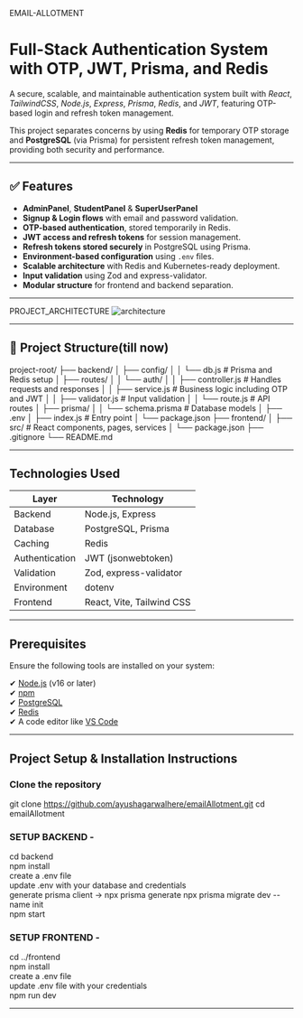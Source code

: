 EMAIL-ALLOTMENT
# Full-Stack Authentication System with OTP, JWT, Prisma, and Redis

A secure, scalable, and maintainable authentication system built with *React*, *TailwindCSS*, *Node.js*, *Express*, *Prisma*, *Redis*, and *JWT*, featuring OTP-based login and refresh token management.

This project separates concerns by using **Redis** for temporary OTP storage and **PostgreSQL** (via Prisma) for persistent refresh token management, providing both security and performance.

---

## ✅ Features
- **AdminPanel**, **StudentPanel** & **SuperUserPanel**
- **Signup & Login flows** with email and password validation.
- **OTP-based authentication**, stored temporarily in Redis.
- **JWT access and refresh tokens** for session management.
- **Refresh tokens stored securely** in PostgreSQL using Prisma.
- **Environment-based configuration** using `.env` files.
- **Scalable architecture** with Redis and Kubernetes-ready deployment.
- **Input validation** using Zod and express-validator.
- **Modular structure** for frontend and backend separation.

---

PROJECT_ARCHITECTURE
![architecture](https://github.com/user-attachments/assets/0c3e4738-77c6-45e9-9ffa-c75fb6076e4b)

---

## 📂 Project Structure(till now)

project-root/
├── backend/
│ ├── config/
│ │ └── db.js # Prisma and Redis setup
│ ├── routes/
│ │ └── auth/
│ │ ├── controller.js # Handles requests and responses
│ │ ├── service.js # Business logic including OTP and JWT
│ │ ├── validator.js # Input validation
│ │ └── route.js # API routes
│ ├── prisma/
│ │ └── schema.prisma # Database models
│ ├── .env
│ ├── index.js # Entry point
│ └── package.json
├── frontend/
│ ├── src/ # React components, pages, services
│ └── package.json
├── .gitignore
└── README.md

---

## Technologies Used

| Layer          | Technology      |
|----------------|----------------|
| Backend        | Node.js, Express |
| Database       | PostgreSQL, Prisma |
| Caching        | Redis |
| Authentication | JWT (jsonwebtoken) |
| Validation     | Zod, express-validator |
| Environment   | dotenv |
| Frontend       | React, Vite, Tailwind CSS |

---

## Prerequisites

Ensure the following tools are installed on your system:

✔ [Node.js](https://nodejs.org/en/) (v16 or later)  
✔ [npm](https://www.npmjs.com/get-npm)                                                                                                                                                                                                       
✔ [PostgreSQL](https://www.postgresql.org/download/)  
✔ [Redis](https://redis.io/docs/getting-started/installation/)  
✔ A code editor like [VS Code](https://code.visualstudio.com/)

---

## Project Setup & Installation Instructions

### Clone the repository

git clone https://github.com/ayushagarwalhere/emailAllotment.git
cd emailAllotment

### SETUP BACKEND -
cd backend        
npm install        
create a .env file       
update .env with your database and credentials        
generate prisma client -> npx prisma generate
                          npx prisma migrate dev --name init         
npm start   
                                                              
### SETUP FRONTEND - 
cd ../frontend        
npm install         
create a .env file         
update .env file with your credentials          
npm run dev           

---
                          
                          



